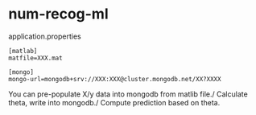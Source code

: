 # num-recog-ml
application.properties
```
[matlab]
matfile=XXX.mat

[mongo]
mongo-url=mongodb+srv://XXX:XXX@cluster.mongodb.net/XX?XXXX
```

You can pre-populate X/y data into mongodb from matlib file./
Calculate theta, write into mongodb./
Compute prediction based on theta.